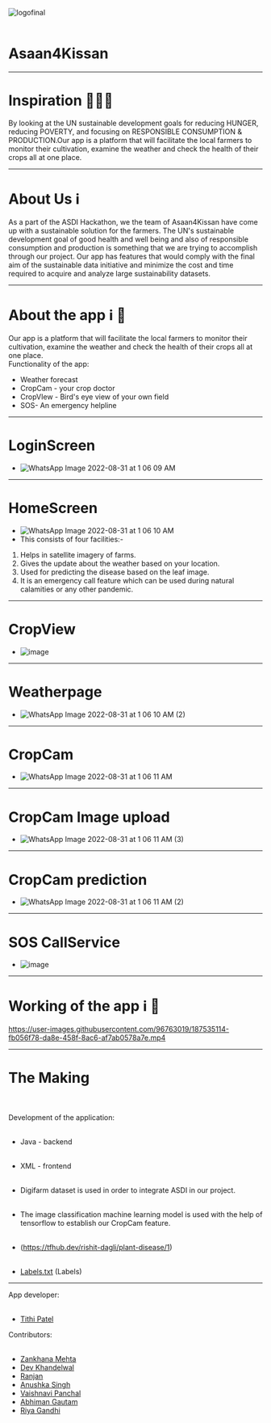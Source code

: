 ![logofinal](https://user-images.githubusercontent.com/73026322/187844195-17b0fd44-a2b0-4c5c-94c9-c72ff1006930.png)<br></br>
# Asaan4Kissan
----------------------------------------------------------------------------------------------------------------------------------------------------------------------
# Inspiration 🧑🏻‍💻<br>
By looking at the UN sustainable development goals for reducing HUNGER, reducing POVERTY, and focusing on RESPONSIBLE CONSUMPTION & PRODUCTION.Our app is a platform that will facilitate the local farmers to monitor their cultivation, examine the weather and check the health of their crops all at one place.<br>

----------------------------------------------------------------------------------------------------------------------------------------------------------------------
# About Us ℹ️<br>
As a part of the ASDI Hackathon, we the team of Asaan4Kissan have come up with a sustainable solution for the farmers. The UN's sustainable development goal of good health and well being and also of responsible consumption and production is something that we are trying to accomplish through our project. Our app has features that would comply with the final aim of the sustainable data initiative and minimize the cost and time required to acquire and analyze large sustainability datasets. <br>

----------------------------------------------------------------------------------------------------------------------------------------------------------------------
# About the app ℹ️ 📱<br>
Our app is a platform that will facilitate the local farmers to monitor their cultivation, examine the weather and check the health of their crops all at one place.<br>
Functionality of the app:<br>
* Weather forecast<br>
* CropCam - your crop doctor<br>
* CropVIew - Bird's eye view of your own field<br>
* SOS- An emergency helpline<br>

----------------------------------------------------------------------------------------------------------------------------------------------------------------------
# LoginScreen <br>
* ![WhatsApp Image 2022-08-31 at 1 06 09 AM](https://user-images.githubusercontent.com/96763019/187528308-91cc97db-2fb0-4f15-919c-36278fda6eab.jpeg)<br>

----------------------------------------------------------------------------------------------------------------------------------------------------------------------
# HomeScreen<br>
* ![WhatsApp Image 2022-08-31 at 1 06 10 AM](https://user-images.githubusercontent.com/96763019/187528496-7db2400a-9563-43fb-b034-fd41517ac954.jpeg)<br>
* This consists of four facilities:-<br>
1) Helps in satellite imagery of farms.<br>
2) Gives the update about the weather based on your location.<br>
3) Used for predicting the disease based on the leaf image. <br>
4) It is an emergency call feature which can be used during natural calamities or any other pandemic.<br>

----------------------------------------------------------------------------------------------------------------------------------------------------------------------
# CropView<br>
* ![image](https://user-images.githubusercontent.com/96763019/187528674-5ad64771-5a6c-4e13-beaa-502bcfd483e7.png)<br>

----------------------------------------------------------------------------------------------------------------------------------------------------------------------
# Weatherpage<br>
* ![WhatsApp Image 2022-08-31 at 1 06 10 AM (2)](https://user-images.githubusercontent.com/96763019/187528724-0eac0fb5-61aa-461d-a4ba-2a69a64530e2.jpeg)<br>

----------------------------------------------------------------------------------------------------------------------------------------------------------------------
# CropCam<br>
* ![WhatsApp Image 2022-08-31 at 1 06 11 AM](https://user-images.githubusercontent.com/96763019/187528761-55b6a612-cfca-4281-8eac-a2a72b3ec23d.jpeg)<br>

----------------------------------------------------------------------------------------------------------------------------------------------------------------------
# CropCam Image upload<br>
* ![WhatsApp Image 2022-08-31 at 1 06 11 AM (3)](https://user-images.githubusercontent.com/96763019/187528858-b9f3c6cd-258d-404a-b886-9cc433a555d8.jpeg)<br>

----------------------------------------------------------------------------------------------------------------------------------------------------------------------
# CropCam prediction<br>
* ![WhatsApp Image 2022-08-31 at 1 06 11 AM (2)](https://user-images.githubusercontent.com/96763019/187528909-6c3f538d-87c2-4987-85f3-856456f11685.jpeg)<br>

----------------------------------------------------------------------------------------------------------------------------------------------------------------------
# SOS CallService<br>
* ![image](https://user-images.githubusercontent.com/96763019/187529212-b9619d33-11fe-4bb7-8e1b-ca9510d259cd.png)<br>

----------------------------------------------------------------------------------------------------------------------------------------------------------------------
# Working of the app ℹ️ 📱 <br>
 https://user-images.githubusercontent.com/96763019/187535114-fb056f78-da8e-458f-8ac6-af7ab0578a7e.mp4

----------------------------------------------------------------------------------------------------------------------------------------------------------------------
# The Making <br></br>

Development of the application:<br></br>
* Java - backend<br></br>
* XML - frontend<br></br>

* Digifarm dataset is used in order to integrate ASDI in our project.<br></br>

* The image classification machine learning model is used with the help of tensorflow to establish our CropCam feature.<br></br>

* (https://tfhub.dev/rishit-dagli/plant-disease/1)<br></br>

* [Labels.txt](https://github.com/Abhiman1211/Asaan4Kissan/files/9467267/Labels.txt) (Labels) 

----------------------------------------------------------------------------------------------------------------------------------------------------------------------
App developer: <br></br>
* <a href="https://github.com/Tithi1408">Tithi Patel </a></br>

Contributors: <br></br>
* <a href="https://github.com/zankhana46">Zankhana Mehta </a></br>
* <a href="https://github.com/devk22">Dev Khandelwal </a></br>
* <a href="https://github.com/ranjan210">Ranjan </a></br>
* <a href="https://github.com/Anushkaa27">Anushka Singh</a></br>
* <a href="https://github.com/Vaishnaviii25">Vaishnavi Panchal</a></br>
* <a href="https://github.com/Abhiman1211">Abhiman Gautam </a><br>
* <a href="https://github.com/Riya2919">Riya Gandhi </a><br></br>













